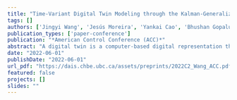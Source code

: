 ```yaml
---
title: "Time-Variant Digital Twin Modeling through the Kalman-Generalized Sparse Identification of Nonlinear Dynamics"
tags: []
authors: ['Jingyi Wang', 'Jesús Moreira', 'Yankai Cao', 'Bhushan Gopaluni']
publication_types: ['paper-conference']
publication: "*American Control Conference (ACC)*"
abstract: "A digital twin is a computer-based digital representation that simulates the behavior of a physical system. Digital twins help users to interact with real-world processes digitally. Time-variant modeling is critical to preserving the accuracy of digital twin models as the process dynamics change with time. Kalman filter is a well-known recursive algorithm that adjusts the process state estimates using real-time measurements. Sparse identification of nonlinear dynamics (SINDy) is an algorithm that automatically identifies system models from large data sets using sparse regression so as to prevent overfitting and find an ideal trade-off between model complexity and accuracy. In this paper, the SINDy approach is first extended to the generalized SINDy (GSINDy). Then, the GSINDy is integrated with Kalman filter to automatically identify time-variant digital twin models for online applications. The effectiveness of the algorithm is revealed through a simulation example based on Lorenz system and an industrial diesel hydrotreating unit example."
date: "2022-06-01"
publishDate: "2022-06-01"
url_pdf: "https://dais.chbe.ubc.ca/assets/preprints/2022C2_Wang_ACC.pdf"
featured: false
projects: []
slides: ""
---
```

